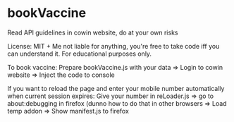 # bookVaccine

Read API guidelines in cowin website, do at your own risks

License: 
MIT + Me not liable for anything, you're free to take code iff you can understand it. For educational purposes only.

To book vaccine:
Prepare bookVaccine.js with your data => Login to cowin website => Inject the code to console

If you want to reload the page and enter your mobile number automatically when current session expires:
Give your number in reLoader.js => go to about:debugging in firefox (dunno how to do that in other browsers => Load temp addon => Show manifest.js to firefox
